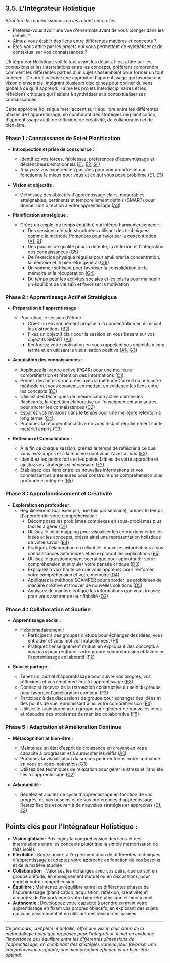 ## 3.5. L'Intégrateur Holistique 

_Structure les connaissances en les reliant entre elles._ 

* Préférez-vous avoir une vue d'ensemble avant de vous plonger dans les détails ?
* Aimez-vous établir des liens entre différentes matières et concepts ?
* Êtes-vous attiré par les projets qui vous permettent de synthétiser et de contextualiser vos connaissances ?

L'Intégrateur Holistique voit le tout avant les détails. Il est attiré par les connexions et les interrelations entre les concepts, préférant comprendre comment les différentes parties d’un sujet s’assemblent pour former un tout cohérent. Ce profil valorise une approche d'apprentissage qui favorise une vision d'ensemble, intégrant plusieurs disciplines pour donner du sens global à ce qu'il apprend. Il aime les projets interdisciplinaires et les réflexions critiques qui l'aident à synthétiser et à contextualiser ses connaissances.

Cette approche holistique met l'accent sur l'équilibre entre les différentes phases de l'apprentissage, en combinant des stratégies de planification, d'apprentissage actif, de réflexion, de créativité, de collaboration et de bien-être. 

### Phase 1 : Connaissance de Soi et Planification 

* **Introspection et prise de conscience** : 
    * Identifiez vos forces, faiblesses, préférences d'apprentissage et déclencheurs émotionnels ([E1](<4.5.1. Reflex strat apprent.md>), [E2](<4.5.2. Auto evaluation.md>), [G1](<4.7.1. Ident declench emotion.md>))
    * Analysez vos expériences passées pour comprendre ce qui fonctionne le mieux pour vous et ce qui vous pose problème ([E1](<4.5.1. Reflex strat apprent.md>), [E3](<4.5.3. Journal apprent.md>))

* **Vision et objectifs** : 
    * Définissez des objectifs d'apprentissage clairs, mesurables, atteignables, pertinents et temporellement définis (SMART) pour donner une direction à votre apprentissage ([A3](<4.1.3. Obj SMART.md>))

* **Planification stratégique** : 
    * Créez un emploi du temps équilibré qui intègre harmonieusement :
        * Des sessions d'étude structurées utilisant des techniques comme la méthode Pomodoro pour favoriser la concentration ([A1](<4.1.1. Planif emploi tps habits.md>), [B1](<4.2.1. Attent focalisee.md>))
        * Des pauses de qualité pour la détente, la réflexion et l'intégration des connaissances ([G5](<4.7.5. Pauses qualite etude.md>))
        * De l'exercice physique régulier pour améliorer la concentration, la mémoire et le bien-être général ([G6](<4.7.6. Activ physique regul.md>))
        * Un sommeil suffisant pour favoriser la consolidation de la mémoire et la récupération ([G4](<4.7.4. Hygiene sommeil.md>))
        * Du temps pour les activités sociales et les loisirs pour maintenir un équilibre de vie sain et favoriser la motivation

### Phase 2 : Apprentissage Actif et Stratégique

* **Préparation à l'apprentissage** : 
    * Pour chaque session d'étude :
        * Créez un environnement propice à la concentration en éliminant les distractions ([B2](<4.2.2. Elim distractions.md>))
        * Fixez un objectif clair pour la session en vous basant sur vos objectifs SMART ([A3](<4.1.3. Obj SMART.md>))
        * Renforcez votre motivation en vous rappelant vos objectifs à long terme et en utilisant la visualisation positive ([A5](<4.1.5. Etat esprit croiss.md>), [G3](<4.7.3. Visualisation succes.md>))

* **Acquisition des connaissances** :
    * Appliquez la lecture active (PQ4R) pour une meilleure compréhension et rétention des informations ([C1](<4.3.1. PQ4R.md>))
    * Prenez des notes structurées avec la méthode Cornell ou une autre méthode qui vous convient, en mettant en évidence les liens entre les concepts ([B3](<4.2.3. Meth Cornell notes.md>))
    * Utilisez des techniques de mémorisation active comme les flashcards, la répétition élaborative ou l'enseignement aux autres pour ancrer les connaissances ([C2](<4.3.2. Memoris active.md>))
    * Espacez vos révisions dans le temps pour une meilleure rétention à long terme ([C4](<4.3.4. Repet espacee.md>))
    * Pratiquez la récupération active en vous testant régulièrement sur le matériel appris ([C3](<4.3.3. Recup active.md>))

* **Réflexion et Consolidation** :
    * À la fin de chaque session, prenez le temps de réfléchir à ce que vous avez appris et à la manière dont vous l'avez appris ([E3](<4.5.3. Journal apprent.md>))
    * Identifiez les points forts et les points faibles de votre approche et ajustez vos stratégies si nécessaire ([E2](<4.5.2. Auto evaluation.md>))
    * Établissez des liens entre les nouvelles informations et vos connaissances antérieures pour construire une compréhension plus profonde et intégrée ([B5](<4.2.5. Elaboration.md>))

### Phase 3 : Approfondissement et Créativité

* **Exploration en profondeur**
    * Régulièrement (par exemple, une fois par semaine), prenez le temps d'approfondir votre compréhension :
        * Décomposez les problèmes complexes en sous-problèmes plus faciles à gérer ([D1](<4.4.1. Decomp prob complexes.md>))
        * Utilisez le mind mapping pour visualiser les connexions entre les idées et les concepts, créant ainsi une représentation holistique de votre savoir ([B4](<4.2.4. Mind mapping.md>))
        * Pratiquez l'élaboration en reliant les nouvelles informations à vos connaissances antérieures et en explorant les implications ([B5](<4.2.5. Elaboration.md>))
        * Utilisez le questionnement socratique pour approfondir votre compréhension et stimuler votre pensée critique ([D3](<4.4.3. Quest socratique.md>))
        * Expliquez à voix haute ce que vous apprenez pour renforcer votre compréhension et votre mémoire ([D4](<4.4.4. Rubber duck.md>))
        * Appliquez la méthode SCAMPER pour aborder les problèmes de manière créative et trouver de nouvelles solutions ([D5](<4.4.5. Meth SCAMPER creativ.md>))
        * Analysez de manière critique les informations que vous trouvez pour vous assurer de leur fiabilité ([D2](<4.4.2. Analyse critiq sources.md>))

### Phase 4 : Collaboration et Soutien

* **Apprentissage social** :
    * Hebdomadairement :
        * Participez à des groupes d'étude pour échanger des idées, vous entraider et vous motiver mutuellement ([F1](<4.6.1. Groupes etude entraide.md>))
        * Pratiquez l'enseignement mutuel en expliquant des concepts à vos pairs pour renforcer votre propre compréhension et favoriser l'apprentissage collaboratif ([F2](<4.6.2. Enseignement mutuel.md>))

* **Suivi et partage** :
    * Tenez un journal d'apprentissage pour suivre vos progrès, vos réflexions et vos émotions liées à l'apprentissage ([E3](<4.5.3. Journal apprent.md>))
    * Donnez et recevez de la rétroaction constructive au sein du groupe pour favoriser l'amélioration continue ([F3](<4.6.3. Retroaction groupe.md>))
    * Participez à des discussions de groupe pour échanger des idées et des points de vue, enrichissant ainsi votre compréhension ([F4](<4.6.4. Disc group echang.md>))
    * Utilisez le brainstorming en groupe pour générer de nouvelles idées et résoudre des problèmes de manière collaborative ([F5](<4.6.5. Brainstorming.md>))

### Phase 5 : Adaptation et Amélioration Continue

* **Métacognition et bien-être** :
    * Maintenez un état d'esprit de croissance en croyant en votre capacité à progresser et à surmonter les défis ([A5](<4.1.5. Etat esprit croiss.md>))
    * Pratiquez la visualisation du succès pour renforcer votre confiance en vous et votre motivation ([G3](<4.7.3. Visualisation succes.md>))
    * Utilisez des techniques de relaxation pour gérer le stress et l'anxiété liés à l'apprentissage ([G2](<4.7.2. Relaxation resp prof.md>))

* **Adaptabilité** :
    * Répétez et ajustez ce cycle d'apprentissage en fonction de vos progrès, de vos besoins et de vos préférences d'apprentissage. Restez flexible et ouvert à de nouvelles stratégies et approches ([E1](<4.5.1. Reflex strat apprent.md>), [E2](<4.5.2. Auto evaluation.md>))

## Points clés pour l'Intégrateur Holistique :

* **Vision globale** : Privilégiez la compréhension des liens et des interrelations entre les concepts plutôt que la simple mémorisation de faits isolés
* **Flexibilité** : Soyez ouvert à l'expérimentation de différentes techniques d'apprentissage et adaptez votre approche en fonction de vos besoins et de la matière étudiée
* **Collaboration** : Valorisez les échanges avec vos pairs, que ce soit en groupe d'étude, en enseignement mutuel ou en discussions, pour enrichir votre compréhension
* **Équilibre** : Maintenez un équilibre entre les différentes phases de l'apprentissage (planification, acquisition, réflexion, créativité) et accordez de l'importance à votre bien-être physique et émotionnel
* **Autonomie** : Développez votre capacité à prendre en main votre apprentissage en fixant vos propres objectifs, en explorant des sujets qui vous passionnent et en utilisant des ressources variées 

***

_Ce parcours, complété et détaillé, offre une vision plus claire de la méthodologie holistique proposée pour l'intégrateur. Il met en évidence l'importance de l'équilibre entre les différentes dimensions de l'apprentissage, en combinant des stratégies variées pour favoriser une compréhension profonde, une mémorisation efficace et un bien-être optimal._ 
